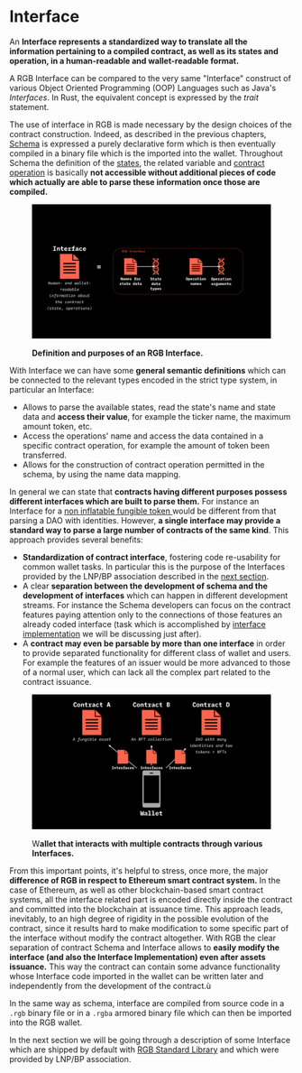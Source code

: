 # Interface

An **Interface represents a standardized way to translate all the information pertaining to a compiled contract, as well as its states and operation, in a human-readable and wallet-readable format.**

A RGB Interface can be compared to the very same "Interface" construct of various Object Oriented Programming (OOP) Languages such as Java's _Interfaces_. In Rust, the equivalent concept is expressed by the _trait_ statement.

The use of interface in RGB is made necessary by the design choices of the contract construction. Indeed, as described in the previous chapters, [Schema](../schema/) is expressed a purely declarative form which is then eventually compiled in a binary file which is the imported into the wallet. Throughout Schema the definition of the [states](../../annexes/glossary.md#contract-state), the related variable and [contract operation](../../annexes/glossary.md#contract-operation) is basically **not accessible without additional pieces of code which actually are able to parse these information once those are compiled.**

<figure><img src="../../.gitbook/assets/interface-anatomy.png" alt="Interface anatomy"><figcaption><p><strong>Definition and purposes of an RGB Interface.</strong></p></figcaption></figure>

With Interface we can have some **general semantic definitions** which can be connected to the relevant types encoded in the strict type system, in particular an Interface:

* Allows to parse the available states, read the state's name and state data and **access their value**, for example the ticker name, the maximum amount token, etc.
* Access the operations' name and access the data contained in a specific contract operation, for example the amount of token been transferred.
* Allows for the construction of contract operation permitted in the schema, by using the name data mapping.

In general we can state that **contracts having different purposes possess different interfaces which are built to parse them.** For instance an Interface for a [non inflatable fungible token ](../schema/non-inflatable-fungible-asset-schema.md)would be different from that parsing a DAO with identities. However, **a single interface may provide a standard way to parse a large number of contracts of the same kind**. This approach provides several benefits:

* **Standardization of contract interface**, fostering code re-usability for common wallet tasks. In particular this is the purpose of the Interfaces provided by the LNP/BP association described in the [next section](standard-interfaces-by-lnp-bp-association.md).
* A clear **separation between the development of schema and the development of interfaces** which can happen in different development streams. For instance the Schema developers can focus on the contract features paying attention only to the connections of those features an already coded interface (task which is accomplished by [interface implementation](./#interface-implementation) we will be discussing just after).
* A **contract may even be parsable by more than one interface** in order to provide separated functionality for different class of wallet and users. For example the features of an issuer would be more advanced to those of a normal user, which can lack all the complex part related to the contract issuance.

<figure><img src="../../.gitbook/assets/interfaces.png" alt="Interfaces"><figcaption><p>W<strong>allet that interacts with multiple contracts through various Interfaces.</strong></p></figcaption></figure>

From this important points, it's helpful to stress, once more, the major **difference of RGB in respect to Ethereum smart contract system.** In the case of Ethereum, as well as other blockchain-based smart contract systems, all the interface related part is encoded directly inside the contract and committed into the blockchain at issuance time. This approach leads, inevitably, to an high degree of rigidity in the possible evolution of the contract, since it results hard to make modification to some specific part of the interface without modify the contract altogether. With RGB the clear separation of contract Schema and Interface allows to **easily modify the interface (and also the Interface Implementation) even after assets issuance.** This way the contract can contain some advance functionality whose Interface code imported in the wallet can be written later and independently from the development of the contract.ù

In the same way as schema, interface are compiled from source code in a `.rgb` binary file or in a `.rgba` armored binary file which can then be imported into the RGB wallet.

In the next section we will be going through a description of some Interface which are shipped by default with [RGB Standard Library](../../annexes/rgb-library-map.md#rgb-standard-library-and-wallet) and which were provided by LNP/BP association.
